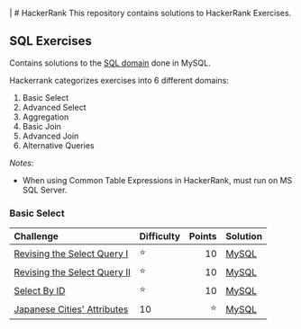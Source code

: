 |   # HackerRank
This repository contains solutions to HackerRank Exercises.

## SQL Exercises
Contains solutions to the [SQL domain](https://www.hackerrank.com/domains/sql) done in MySQL.

Hackerrank categorizes exercises into 6 different domains:
1. Basic Select
2. Advanced Select
3. Aggregation
4. Basic Join
5. Advanced Join
6. Alternative Queries


*Notes*:
- When using Common Table Expressions in HackerRank, must run on MS SQL Server.

### Basic Select

|   Challenge   |   Difficulty  |   Points  |   Solution    |
|   :--         |   :--         |   --:     |   :--         |
|   [Revising the Select Query I](https://www.hackerrank.com/challenges/revising-the-select-query/problem)  |   :star:   |   10  |   [MySQL](https://github.com/jaimiles23/hacker_rank/blob/master/sql/01_basic_select/01_revising_select_query_I.sql)
|   [Revising the Select Query II](https://www.hackerrank.com/challenges/revising-the-select-query-2/problem)   |   :star:  |   10  |   [MySQL](https://github.com/jaimiles23/hacker_rank/blob/master/sql/01_basic_select/02_revising_select_query_II.sql)
|   [Select By ID](https://www.hackerrank.com/challenges/select-by-id/problem)  |   :star:  |   10  |   [MySQL](https://github.com/jaimiles23/hacker_rank/blob/master/sql/01_basic_select/03_select_by_id.sql)
|   [Japanese Cities' Attributes](https://www.hackerrank.com/challenges/japanese-cities-attributes/problem) |   10  |   :star:  |   [MySQL](https://github.com/jaimiles23/hacker_rank/blob/master/sql/01_basic_select/04_japanese_city_attributes.sql)


